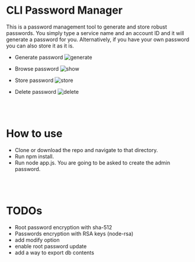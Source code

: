 # CLI Password Manager

This is a password management tool to generate and store robust passwords. You simply type a service name and an account ID and it will generate a password for you. Alternatively, if you have your own password you can also store it as it is.

- Generate password
![generate](https://github.com/Rimpei2000/password-manager/assets/70897624/fe7c1a46-2265-4981-a271-eaf3f6db6f21)

- Browse password
![show](https://github.com/Rimpei2000/password-manager/assets/70897624/0fe98e9a-e285-415f-b8e6-3101719cf368)

- Store password
![store](https://github.com/Rimpei2000/password-manager/assets/70897624/e2c89ee9-53d2-46e3-94ba-b3e5a838f2a5)

- Delete password
![delete](https://github.com/Rimpei2000/password-manager/assets/70897624/23fbbf90-bb89-4dd7-8aa7-35a949531b10)

<br>
<br>

# How to use

- Clone or download the repo and navigate to that directory.
- Run npm install.
- Run node app.js. You are going to be asked to create the admin password.

<br>
<br>

# TODOs

- Root password encryption with sha-512
- Passwords encryption with RSA keys (node-rsa)
- add modify option
- enable root password update
- add a way to export db contents
